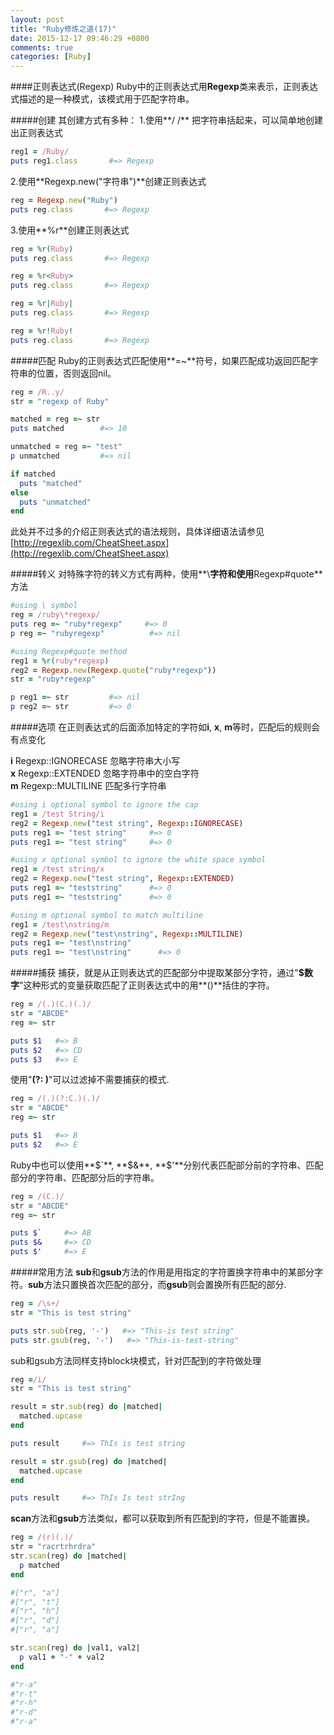 ```yaml
---
layout: post
title: "Ruby修炼之道(17)"
date: 2015-12-17 09:46:29 +0800
comments: true
categories: [Ruby]
---
```

####正则表达式(Regexp)
Ruby中的正则表达式用**Regexp**类来表示，正则表达式描述的是一种模式，该模式用于匹配字符串。

#####创建
其创建方式有多种：
1.使用**/ /** 把字符串括起来，可以简单地创建出正则表达式

``` ruby
reg1 = /Ruby/
puts reg1.class       #=> Regexp
```
<!-- more -->

2.使用**Regexp.new("字符串")**创建正则表达式

``` ruby
reg = Regexp.new("Ruby")
puts reg.class       #=> Regexp
```

3.使用**%r**创建正则表达式

``` ruby
reg = %r(Ruby)
puts reg.class       #=> Regexp

reg = %r<Ruby>
puts reg.class       #=> Regexp

reg = %r|Ruby|
puts reg.class       #=> Regexp

reg = %r!Ruby!
puts reg.class       #=> Regexp
```

#####匹配
Ruby的正则表达式匹配使用**=~**符号，如果匹配成功返回匹配字符串的位置，否则返回nil。

``` ruby
reg = /R..y/
str = "regexp of Ruby"

matched = reg =~ str
puts matched        #=> 10

unmatched = reg =~ "test"
p unmatched         #=> nil

if matched
  puts "matched"
else
  puts "unmatched"
end
```
此处并不过多的介绍正则表达式的语法规则，具体详细语法请参见[http://regexlib.com/CheatSheet.aspx](http://regexlib.com/CheatSheet.aspx)

#####转义
对特殊字符的转义方式有两种，使用**\\**字符和使用**Regexp#quote**方法

``` ruby
#using \ symbol
reg = /ruby\*regexp/
puts reg =~ "ruby*regexp"     #=> 0
p reg =~ "rubyregexp"          #=> nil

#using Regexp#quote method
reg1 = %r(ruby*regexp)
reg2 = Regexp.new(Regexp.quote("ruby*regexp"))
str = "ruby*regexp"

p reg1 =~ str         #=> nil
p reg2 =~ str         #=> 0
```

#####选项
在正则表达式的后面添加特定的字符如**i**, **x**, **m**等时，匹配后的规则会有点变化
    
**i** 	Regexp::IGNORECASE  忽略字符串大小写    
**x**	Regexp::EXTENDED		忽略字符串中的空白字符     
**m**	Regexp::MULTILINE	匹配多行字符串    

``` ruby
#using i optional symbol to ignore the cap
reg1 = /test String/i
reg2 = Regexp.new("test string", Regexp::IGNORECASE)
puts reg1 =~ "test string"     #=> 0
puts reg1 =~ "test string"     #=> 0

#using x optional symbol to ignore the white space symbol
reg1 = /test string/x
reg2 = Regexp.new("test string", Regexp::EXTENDED)
puts reg1 =~ "teststring"      #=> 0
puts reg1 =~ "teststring"      #=> 0

#using m optional symbol to match multiline
reg1 = /test\nstring/m
reg2 = Regexp.new("test\nstring", Regexp::MULTILINE)
puts reg1 =~ "test\nstring"
puts reg1 =~ "test\nstring"      #=> 0
```

#####捕获
捕获，就是从正则表达式的匹配部分中提取某部分字符，通过"**$数字**"这种形式的变量获取匹配了正则表达式中的用**()**括住的字符。

``` ruby
reg = /(.)(C.)(.)/
str = "ABCDE"
reg =~ str

puts $1   #=> B
puts $2   #=> CD
puts $3   #=> E
```

使用"**(?: )**"可以过滤掉不需要捕获的模式.

``` ruby
reg = /(.)(?:C.)(.)/
str = "ABCDE"
reg =~ str

puts $1   #=> B
puts $2   #=> E
```

Ruby中也可以使用**$`**, **$&**, **$'**分别代表匹配部分前的字符串、匹配部分的字符串、匹配部分后的字符串。

``` ruby
reg = /(C.)/
str = "ABCDE"
reg =~ str

puts $`     #=> AB
puts $&     #=> CD
puts $'     #=> E
```

#####常用方法
**sub**和**gsub**方法的作用是用指定的字符置换字符串中的某部分字符。**sub**方法只置换首次匹配的部分，而**gsub**则会置换所有匹配的部分.

``` ruby
reg = /\s+/
str = "This is test string"

puts str.sub(reg, '-')   #=> "This-is test string"
puts str.gsub(reg, '-')   #=> "This-is-test-string"
```

sub和gsub方法同样支持block块模式，针对匹配到的字符做处理

``` ruby
reg =/i/
str = "This is test string"

result = str.sub(reg) do |matched|
  matched.upcase
end

puts result     #=> ThIs is test string

result = str.gsub(reg) do |matched|
  matched.upcase
end

puts result     #=> ThIs Is test strIng
```

**scan**方法和**gsub**方法类似，都可以获取到所有匹配到的字符，但是不能置换。

``` ruby 
reg = /(r)(.)/
str = "racrtrhrdra"
str.scan(reg) do |matched|
  p matched
end

#["r", "a"]
#["r", "t"]
#["r", "h"]
#["r", "d"]
#["r", "a"]

str.scan(reg) do |val1, val2|
  p val1 + "-" + val2
end

#"r-a"
#"r-t"
#"r-h"
#"r-d"
#"r-a"
```


